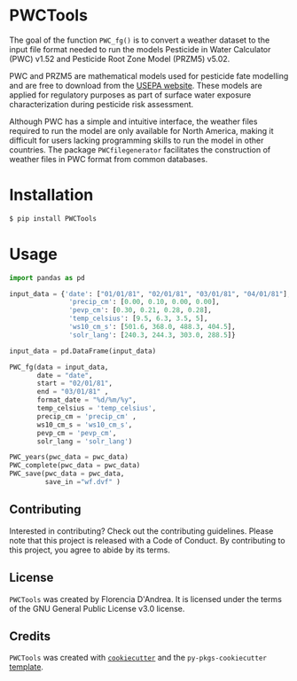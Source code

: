 # PWCTools

The goal of the function `PWC_fg()` is to convert a weather dataset to the input file format needed to run the models Pesticide in Water Calculator (PWC) v1.52 and Pesticide Root Zone Model (PRZM5) v5.02.

PWC and PRZM5 are mathematical models used for pesticide fate modelling and are free to download from the [USEPA website](https://www.epa.gov/pesticide-science-and-assessing-pesticide-risks/models-pesticide-risk-assessment).  These models are applied for regulatory purposes as part of surface water exposure characterization during pesticide risk assessment.

Although PWC has a simple and intuitive interface, the weather files required to run the model are only available for North America, making it difficult for users lacking programming skills to run the model in other countries.  The package `PWCfilegenerator` facilitates the construction of weather files in PWC format from common databases.

# Installation

```bash
$ pip install PWCTools
```
# Usage

```python
import pandas as pd

input_data = {'date': ["01/01/81", "02/01/81", "03/01/81", "04/01/81"],
               'precip_cm': [0.00, 0.10, 0.00, 0.00],
               'pevp_cm': [0.30, 0.21, 0.28, 0.28],
               'temp_celsius': [9.5, 6.3, 3.5, 5],
               'ws10_cm_s': [501.6, 368.0, 488.3, 404.5],
               'solr_lang': [240.3, 244.3, 303.0, 288.5]}

input_data = pd.DataFrame(input_data)

PWC_fg(data = input_data,
       date = "date", 
       start = "02/01/81",
       end = "03/01/81" ,
       format_date = "%d/%m/%y",
       temp_celsius = 'temp_celsius',
       precip_cm = 'precip_cm' , 
       ws10_cm_s = 'ws10_cm_s',
       pevp_cm = 'pevp_cm',
       solr_lang = 'solr_lang')

PWC_years(pwc_data = pwc_data)
PWC_complete(pwc_data = pwc_data)
PWC_save(pwc_data = pwc_data,
         save_in ="wf.dvf" )
```

## Contributing

Interested in contributing? Check out the contributing guidelines. Please note that this project is released with a Code of Conduct. By contributing to this project, you agree to abide by its terms.

## License

`PWCTools` was created by Florencia D'Andrea. It is licensed under the terms of the GNU General Public License v3.0 license.

## Credits

`PWCTools` was created with [`cookiecutter`](https://cookiecutter.readthedocs.io/en/latest/) and the `py-pkgs-cookiecutter` [template](https://github.com/py-pkgs/py-pkgs-cookiecutter).
